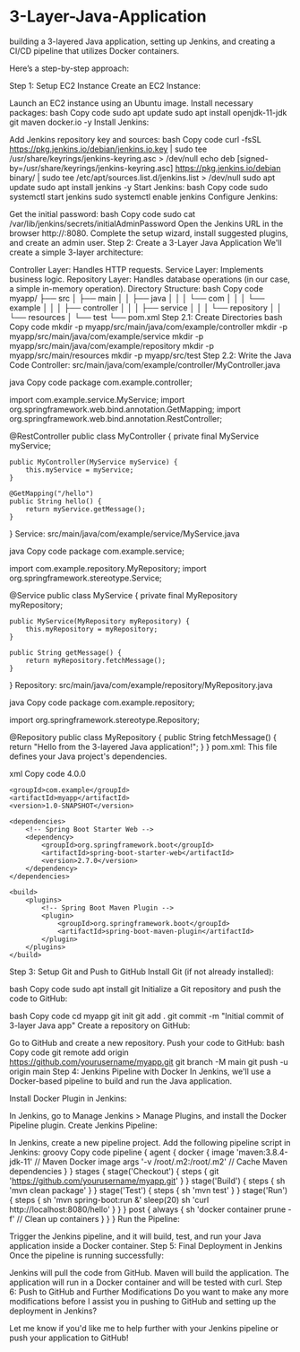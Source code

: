 # 3-Layer-Java-Application
building a 3-layered Java application, setting up Jenkins, and creating a CI/CD pipeline that utilizes Docker containers.

Here’s a step-by-step approach:

Step 1: Setup EC2 Instance
Create an EC2 Instance:

Launch an EC2 instance using an Ubuntu image.
Install necessary packages:
bash
Copy code
sudo apt update
sudo apt install openjdk-11-jdk git maven docker.io -y
Install Jenkins:

Add Jenkins repository key and sources:
bash
Copy code
curl -fsSL https://pkg.jenkins.io/debian/jenkins.io.key | sudo tee /usr/share/keyrings/jenkins-keyring.asc > /dev/null
echo deb [signed-by=/usr/share/keyrings/jenkins-keyring.asc] https://pkg.jenkins.io/debian binary/ | sudo tee /etc/apt/sources.list.d/jenkins.list > /dev/null
sudo apt update
sudo apt install jenkins -y
Start Jenkins:
bash
Copy code
sudo systemctl start jenkins
sudo systemctl enable jenkins
Configure Jenkins:

Get the initial password:
bash
Copy code
sudo cat /var/lib/jenkins/secrets/initialAdminPassword
Open the Jenkins URL in the browser http://<EC2-PUBLIC-IP>:8080.
Complete the setup wizard, install suggested plugins, and create an admin user.
Step 2: Create a 3-Layer Java Application
We'll create a simple 3-layer architecture:

Controller Layer: Handles HTTP requests.
Service Layer: Implements business logic.
Repository Layer: Handles database operations (in our case, a simple in-memory operation).
Directory Structure:
bash
Copy code
myapp/
├── src
│   ├── main
│   │   ├── java
│   │   │   └── com
│   │   │       └── example
│   │   │           ├── controller
│   │   │           ├── service
│   │   │           └── repository
│   │   └── resources
│   └── test
└── pom.xml
Step 2.1: Create Directories
bash
Copy code
mkdir -p myapp/src/main/java/com/example/controller
mkdir -p myapp/src/main/java/com/example/service
mkdir -p myapp/src/main/java/com/example/repository
mkdir -p myapp/src/main/resources
mkdir -p myapp/src/test
Step 2.2: Write the Java Code
Controller: src/main/java/com/example/controller/MyController.java

java
Copy code
package com.example.controller;

import com.example.service.MyService;
import org.springframework.web.bind.annotation.GetMapping;
import org.springframework.web.bind.annotation.RestController;

@RestController
public class MyController {
    private final MyService myService;

    public MyController(MyService myService) {
        this.myService = myService;
    }

    @GetMapping("/hello")
    public String hello() {
        return myService.getMessage();
    }
}
Service: src/main/java/com/example/service/MyService.java

java
Copy code
package com.example.service;

import com.example.repository.MyRepository;
import org.springframework.stereotype.Service;

@Service
public class MyService {
    private final MyRepository myRepository;

    public MyService(MyRepository myRepository) {
        this.myRepository = myRepository;
    }

    public String getMessage() {
        return myRepository.fetchMessage();
    }
}
Repository: src/main/java/com/example/repository/MyRepository.java

java
Copy code
package com.example.repository;

import org.springframework.stereotype.Repository;

@Repository
public class MyRepository {
    public String fetchMessage() {
        return "Hello from the 3-layered Java application!";
    }
}
pom.xml: This file defines your Java project's dependencies.

xml
Copy code
<project xmlns="http://maven.apache.org/POM/4.0.0"
    xmlns:xsi="http://www.w3.org/2001/XMLSchema-instance"
    xsi:schemaLocation="http://maven.apache.org/POM/4.0.0 http://maven.apache.org/xsd/maven-4.0.0.xsd">
    <modelVersion>4.0.0</modelVersion>

    <groupId>com.example</groupId>
    <artifactId>myapp</artifactId>
    <version>1.0-SNAPSHOT</version>

    <dependencies>
        <!-- Spring Boot Starter Web -->
        <dependency>
            <groupId>org.springframework.boot</groupId>
            <artifactId>spring-boot-starter-web</artifactId>
            <version>2.7.0</version>
        </dependency>
    </dependencies>

    <build>
        <plugins>
            <!-- Spring Boot Maven Plugin -->
            <plugin>
                <groupId>org.springframework.boot</groupId>
                <artifactId>spring-boot-maven-plugin</artifactId>
            </plugin>
        </plugins>
    </build>
</project>
Step 3: Setup Git and Push to GitHub
Install Git (if not already installed):

bash
Copy code
sudo apt install git
Initialize a Git repository and push the code to GitHub:

bash
Copy code
cd myapp
git init
git add .
git commit -m "Initial commit of 3-layer Java app"
Create a repository on GitHub:

Go to GitHub and create a new repository.
Push your code to GitHub:
bash
Copy code
git remote add origin https://github.com/yourusername/myapp.git
git branch -M main
git push -u origin main
Step 4: Jenkins Pipeline with Docker
In Jenkins, we'll use a Docker-based pipeline to build and run the Java application.

Install Docker Plugin in Jenkins:

In Jenkins, go to Manage Jenkins > Manage Plugins, and install the Docker Pipeline plugin.
Create Jenkins Pipeline:

In Jenkins, create a new pipeline project.
Add the following pipeline script in Jenkins:
groovy
Copy code
pipeline {
    agent {
        docker {
            image 'maven:3.8.4-jdk-11' // Maven Docker image
            args '-v /root/.m2:/root/.m2' // Cache Maven dependencies
        }
    }
    stages {
        stage('Checkout') {
            steps {
                git 'https://github.com/yourusername/myapp.git'
            }
        }
        stage('Build') {
            steps {
                sh 'mvn clean package'
            }
        }
        stage('Test') {
            steps {
                sh 'mvn test'
            }
        }
        stage('Run') {
            steps {
                sh 'mvn spring-boot:run &'
                sleep(20)
                sh 'curl http://localhost:8080/hello'
            }
        }
    }
    post {
        always {
            sh 'docker container prune -f' // Clean up containers
        }
    }
}
Run the Pipeline:

Trigger the Jenkins pipeline, and it will build, test, and run your Java application inside a Docker container.
Step 5: Final Deployment in Jenkins
Once the pipeline is running successfully:

Jenkins will pull the code from GitHub.
Maven will build the application.
The application will run in a Docker container and will be tested with curl.
Step 6: Push to GitHub and Further Modifications
Do you want to make any more modifications before I assist you in pushing to GitHub and setting up the deployment in Jenkins?

Let me know if you'd like me to help further with your Jenkins pipeline or push your application to GitHub!

